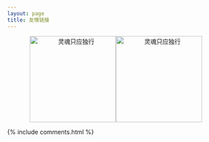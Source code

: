 ```yaml
---
layout: page
title: 友情链接
---
```


<center class="half">
    <a href="https://puppetsheep.cn/"><img src="https://puppetsheep.cn/images/icons/icon_192.png" width="200" height="200" alt="灵魂只应独行" /></a><a href="https://puppetsheep.cn/"><img src="https://puppetsheep.cn/images/icons/icon_192.png" width="200" height="200" alt="灵魂只应独行" /></a>
</center>

{% include comments.html %}
